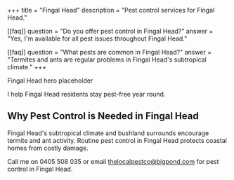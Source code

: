 +++
title = "Fingal Head"
description = "Pest control services for Fingal Head."

[[faq]]
question = "Do you offer pest control in Fingal Head?"
answer = "Yes, I'm available for all pest issues throughout Fingal Head."

[[faq]]
question = "What pests are common in Fingal Head?"
answer = "Termites and ants are regular problems in Fingal Head's subtropical climate."
+++

<div class="hero">Fingal Head hero placeholder</div>

I help Fingal Head residents stay pest-free year round.

<div class="placeholder-box"></div>

## Why Pest Control is Needed in Fingal Head

Fingal Head's subtropical climate and bushland surrounds encourage termite and ant activity. Routine pest control in Fingal Head protects coastal homes from costly damage.

Call me on 0405 508 035 or email thelocalpestco@bigpond.com for pest control in Fingal Head.
